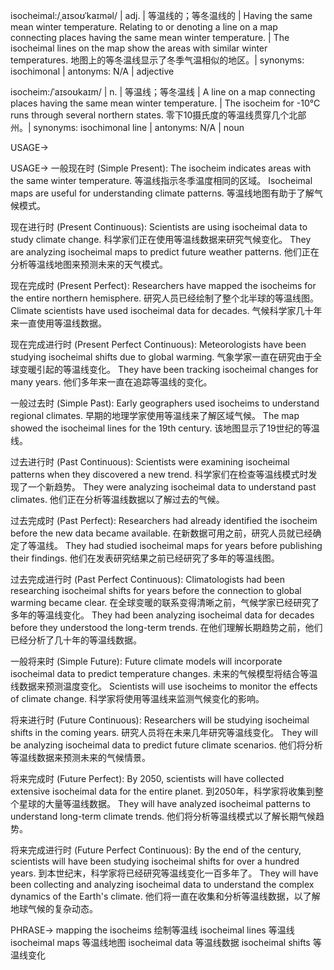 isocheimal:/ˌaɪsoʊˈkaɪməl/ | adj. | 等温线的；等冬温线的 | Having the same mean winter temperature.  Relating to or denoting a line on a map connecting places having the same mean winter temperature. |  The isocheimal lines on the map show the areas with similar winter temperatures.  地图上的等冬温线显示了冬季气温相似的地区。| synonyms: isochimonal | antonyms: N/A | adjective

isocheim:/ˈaɪsoʊkaɪm/ | n. | 等温线；等冬温线 | A line on a map connecting places having the same mean winter temperature. | The isocheim for -10°C runs through several northern states. 零下10摄氏度的等温线贯穿几个北部州。| synonyms: isochimonal line | antonyms: N/A | noun


USAGE->

USAGE->
一般现在时 (Simple Present):
The isocheim indicates areas with the same winter temperature. 等温线指示冬季温度相同的区域。
Isocheimal maps are useful for understanding climate patterns. 等温线地图有助于了解气候模式。

现在进行时 (Present Continuous):
Scientists are using isocheimal data to study climate change. 科学家们正在使用等温线数据来研究气候变化。
They are analyzing isocheimal maps to predict future weather patterns.  他们正在分析等温线地图来预测未来的天气模式。

现在完成时 (Present Perfect):
Researchers have mapped the isocheims for the entire northern hemisphere. 研究人员已经绘制了整个北半球的等温线图。
Climate scientists have used isocheimal data for decades. 气候科学家几十年来一直使用等温线数据。

现在完成进行时 (Present Perfect Continuous):
Meteorologists have been studying isocheimal shifts due to global warming. 气象学家一直在研究由于全球变暖引起的等温线变化。
They have been tracking isocheimal changes for many years. 他们多年来一直在追踪等温线的变化。


一般过去时 (Simple Past):
Early geographers used isocheims to understand regional climates. 早期的地理学家使用等温线来了解区域气候。
The map showed the isocheimal lines for the 19th century. 该地图显示了19世纪的等温线。

过去进行时 (Past Continuous):
Scientists were examining isocheimal patterns when they discovered a new trend. 科学家们在检查等温线模式时发现了一个新趋势。
They were analyzing isocheimal data to understand past climates. 他们正在分析等温线数据以了解过去的气候。


过去完成时 (Past Perfect):
Researchers had already identified the isocheim before the new data became available. 在新数据可用之前，研究人员就已经确定了等温线。
They had studied isocheimal maps for years before publishing their findings. 他们在发表研究结果之前已经研究了多年的等温线图。


过去完成进行时 (Past Perfect Continuous):
Climatologists had been researching isocheimal shifts for years before the connection to global warming became clear.  在全球变暖的联系变得清晰之前，气候学家已经研究了多年的等温线变化。
They had been analyzing isocheimal data for decades before they understood the long-term trends.  在他们理解长期趋势之前，他们已经分析了几十年的等温线数据。


一般将来时 (Simple Future):
Future climate models will incorporate isocheimal data to predict temperature changes. 未来的气候模型将结合等温线数据来预测温度变化。
Scientists will use isocheims to monitor the effects of climate change. 科学家将使用等温线来监测气候变化的影响。


将来进行时 (Future Continuous):
Researchers will be studying isocheimal shifts in the coming years. 研究人员将在未来几年研究等温线变化。
They will be analyzing isocheimal data to predict future climate scenarios. 他们将分析等温线数据来预测未来的气候情景。


将来完成时 (Future Perfect):
By 2050, scientists will have collected extensive isocheimal data for the entire planet. 到2050年，科学家将收集到整个星球的大量等温线数据。
They will have analyzed isocheimal patterns to understand long-term climate trends. 他们将分析等温线模式以了解长期气候趋势。


将来完成进行时 (Future Perfect Continuous):
By the end of the century, scientists will have been studying isocheimal shifts for over a hundred years. 到本世纪末，科学家将已经研究等温线变化一百多年了。
They will have been collecting and analyzing isocheimal data to understand the complex dynamics of the Earth's climate. 他们将一直在收集和分析等温线数据，以了解地球气候的复杂动态。


PHRASE->
mapping the isocheims 绘制等温线
isocheimal lines 等温线
isocheimal maps 等温线地图
isocheimal data 等温线数据
isocheimal shifts 等温线变化
